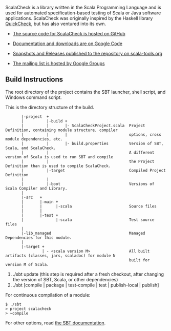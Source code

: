 ScalaCheck is a library written in the Scala Programming Language and is used for automated specification-based testing of Scala or Java software applications. ScalaCheck was originally inspired by the Haskell library [QuickCheck](http://hackage.haskell.org/package/QuickCheck), but has also ventured into its own. 

* [The source code for ScalaCheck is hosted on GitHub](http://github.com/rickynils/scalacheck)

* [Documentation and downloads are on Google Code](http://code.google.com/p/scalacheck/)

* [Snapshots and Releases published to the repository on scala-tools.org](http://scala-tools.org/repo-releases/org/scalacheck/scalacheck/)

* [The mailing list is hosted by Google Groups](http://groups.google.com/group/scalacheck)

Build Instructions
------------------

The root directory of the project contains the SBT launcher, shell script, and Windows command script.

This is the directory structure of the build.

           |-project  +
           |          |-build +
           |          |       |- ScalaCheckProject.scala  Project Definition, containing module structure, compiler
           |          |       |                           options, cross module dependencies, etc.
           |          |       |- build.properties         Version of SBT, Scala, and ScalaCheck.
           |          |                                   A different version of Scala is used to run SBT and compile
           |          |                                   the Project Definition than is used to compile ScalaCheck.
           |          |-target                            Compiled Project Definition
           |          |
           |          |-boot                              Versions of Scala Compiler and Library.
           |
           |-src   +
           |       |-main +
           |       |      |-scala                         Source files
           |       |
           |       |-test +
           |              |-scala                         Test source files
           |
           |-lib_managed                                  Managed Dependencies for this module.
           |
           |-target +
                    | - <scala version M>                 All built artifacts (classes, jars, scaladoc) for module N
                                                          built for version M of Scala.

1. ./sbt update (this step is required after a fresh checkout, after changing the version of
                     SBT, Scala, or other dependencies)
2. ./sbt [compile | package | test-compile | test | publish-local | publish]

For continuous compilation of a module:

    $ ./sbt
    > project scalacheck
    > ~compile

For other options, read [the SBT documentation](http://code.google.com/p/simple-build-tool/wiki/DocumentationHome).
